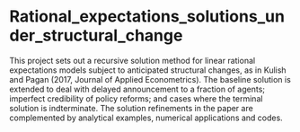 # Rational_expectations_solutions_under_structural_change
This project sets out a recursive solution method for linear rational expectations models subject to anticipated structural changes, as in Kulish and Pagan (2017, Journal of Applied Econometrics). The baseline solution is extended to deal with delayed announcement to a fraction of agents; imperfect credibility of policy reforms; and cases where the terminal solution is indterminate. The solution refinements in the paper are complemented by analytical examples, numerical applications and codes.
